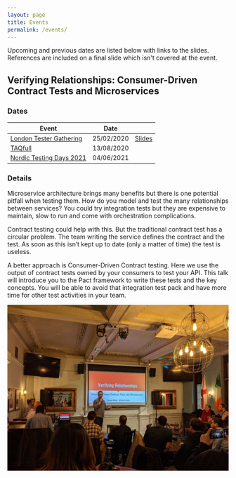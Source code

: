 ```yaml
---
layout: page
title: Events
permalink: /events/
---
```


Upcoming and previous dates are listed below with links to the slides. References are included on a final slide which isn't covered at the event.

## Verifying Relationships: Consumer-Driven Contract Tests and Microservices

### Dates

| Event                                              | Date       |                                  |
| -------------------------------------------------- | ---------- |----------------------------------|
| [London Tester Gathering](http://bit.ly/3955bXU)   | 25/02/2020 | [Slides](http://bit.ly/2TmIgAq)  |
| [TAQfull](https://bit.ly/2B21CWA)                  | 13/08/2020 |                                  |
| [Nordic Testing Days 2021](http://bit.ly/32wn3rY)  | 04/06/2021 |                                  |

### Details

Microservice architecture brings many benefits but there is one potential pitfall when testing them.
How do you model and test the many relationships between services? You could try integration tests but they are expensive to maintain,
slow to run and come with orchestration complications.

Contract testing could help with this. But the traditional contract test has a circular problem.
The team writing the service defines the contract and the test.
As soon as this isn’t kept up to date (only a matter of time) the test is useless.

A better approach is Consumer-Driven Contract testing. Here we use the output of contract tests owned by your consumers to test your API.
This talk will introduce you to the Pact framework to write these tests and the key concepts.
You will be able to avoid that integration test pack and have more time for other test activities in your team.

![Speaking at London Tester Gathering](/assets/img/events/verify_relationships.jpg)
